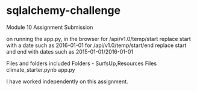 # sqlalchemy-challenge
Module 10 Assignment Submission

on running the app.py,
in the browser for /api/v1.0/temp/start
replace start with a date such as 2016-01-01
for /api/v1.0/temp/start/end
replace start and end with dates such as 2015-01-01/2016-01-01


Files and folders included
Folders - SurfsUp,Resources
Files
climate_starter.pynb
app.py

I have worked independently on this assignment.
